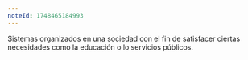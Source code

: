 ```yaml
---
noteId: 1748465184993
---
```


Sistemas organizados en una sociedad con el fin de satisfacer ciertas necesidades como la educación o lo servicios públicos.